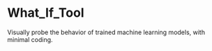 # What_If_Tool

Visually probe the behavior of trained machine learning models, with minimal coding.

